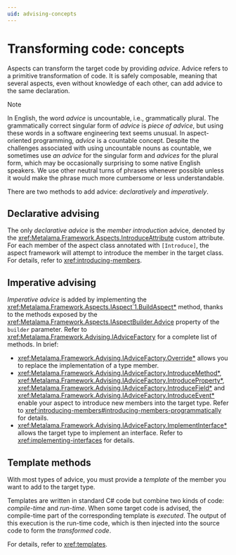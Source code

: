 ```yaml
---
uid: advising-concepts
---
```


# Transforming code: concepts

Aspects can transform the target code by providing _advice_. Advice refers to a primitive transformation of code. It is safely composable, meaning that several aspects, even without knowledge of each other, can add advice to the same declaration.

> [!NOTE]
> In English, the word _advice_ is uncountable, i.e., grammatically plural. The grammatically correct singular form of _advice_ is _piece of advice_, but using these words in a software engineering text seems unusual. In aspect-oriented programming, _advice_ is a countable concept. Despite the challenges associated with using uncountable nouns as countable, we sometimes use _an advice_ for the singular form and _advices_ for the plural form, which may be occasionally surprising to some native English speakers. We use other neutral turns of phrases whenever possible unless it would make the phrase much more cumbersome or less understandable.

There are two methods to add advice: _declaratively_ and _imperatively_.

## Declarative advising

The only _declarative advice_ is the _member introduction_ advice, denoted by the <xref:Metalama.Framework.Aspects.IntroduceAttribute> custom attribute. For each member of the aspect class annotated with `[Introduce]`, the aspect framework will attempt to introduce the member in the target class. For details, refer to <xref:introducing-members>.

## Imperative advising

_Imperative advice_ is added by implementing the <xref:Metalama.Framework.Aspects.IAspect`1.BuildAspect*> method, thanks to the methods exposed by the <xref:Metalama.Framework.Aspects.IAspectBuilder.Advice> property of the `builder` parameter. Refer to <xref:Metalama.Framework.Advising.IAdviceFactory> for a complete list of methods. In brief:

* <xref:Metalama.Framework.Advising.IAdviceFactory.Override*> allows you to replace the implementation of a type member.
* <xref:Metalama.Framework.Advising.IAdviceFactory.IntroduceMethod*>, <xref:Metalama.Framework.Advising.IAdviceFactory.IntroduceProperty*>, <xref:Metalama.Framework.Advising.IAdviceFactory.IntroduceField*> and <xref:Metalama.Framework.Advising.IAdviceFactory.IntroduceEvent*> enable your aspect to introduce new members into the target type. Refer to <xref:introducing-members#introducing-members-programmatically> for details.
* <xref:Metalama.Framework.Advising.IAdviceFactory.ImplementInterface*> allows the target type to implement an interface. Refer to <xref:implementing-interfaces> for details.

## Template methods

With most types of advice, you must provide a _template_ of the member you want to add to the target type.

Templates are written in standard C# code but combine two kinds of code: _compile-time_ and _run-time_. When some target code is advised, the compile-time part of the corresponding template is _executed_. The output of this execution is the run-time code, which is then injected into the source code to form the _transformed code_.

For details, refer to <xref:templates>.



